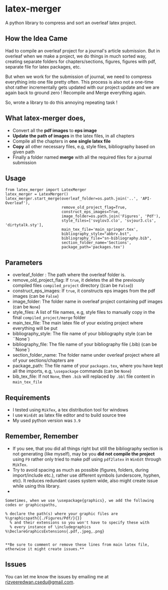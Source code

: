 # latex-merger
A python library to compress and sort an overleaf latex project.

## How the Idea Came
Had to compile an overleaf project for a journal's article submission. But in overleaf when we
make a project, we do things in much sorted way, creating separate folders for chapters/sections, figures, figures with pdf, separate file for latex packages, etc.

But when we work for the submission of journal, we need to compress everything into one file pretty often. This process is also not a one-time shot rather incrementally gets updated with our project update and we are again back to ground zero ! Recompile and Merge everything again.

So, wrote a library to do this annoying repeating task !

## What latex-merger does,

- Convert all the **pdf images** to **eps image**
- **Update the path of images** in the latex files, in all chapters
- Compile all the chapters in **one single latex file**
- **Copy** all other necessary files, e.g, style files, bibliography based on given path
- Finally a folder named **merge** with all the required files for a journal submission

## Usage

```commandline
from latex_merger import LatexMerger
latex_merger = LatexMerger()
latex_merger.start_merge(overleaf_folder=os.path.join('..', 'API-Overleaf'),
                         remove_old_project_flag=True,
                         construct_eps_images=True,
                         image_folder=os.path.join('Figures', 'Pdf'),
                         style_files=['svglov3.clo', 'svjour3.cls', 'dirtytalk.sty'],
                         main_tex_file='main_springer.tex',
                         bibliography_style="abbrv.bst",
                         bibliography_file="sn-bibliography.bib",
                         section_folder_name='Sections',
                         package_path='packages.tex')
```

## Parameters

- overleaf_folder : The path where the overleaf folder is.
- remove_old_project_flag: If ``true``, it deletes the all the previously compiled files ``compiled_project`` directory ((can be ``False``))
- construct_eps_images: If ``true``, it constructs eps images from the pdf images (can be ``False``)
- image_folder: The folder name in overleaf project containing pdf images (can be ``None``)
- style_files: A list of file names, e.g, style files to manually copy in the final ``compiled_project/merge`` folder
- main_tex_file: The main latex file of your existing project where everything will be put
- bibliography_style: The file name of your bibliography style (can be ``None`)
- bibliography_file: The file name of your bibliography file (.bib) (can be ``None`)
- section_folder_name: The folder name under overleaf project where all of your sections/chapters are
- package_path: The file name of your ``packages.tex``, where you have kept all the imports, e.g, `\usepackage` commands (can be ``None``)
- bib_tex_file: If not ``None``, then ``.bib`` will replaced by ``.bbl`` file content in ``main_tex_file``

## Requirements
- I tested using ``MikTex``, a tex distribution tool for windows
- I use ``WinEdt`` as latex file editor and to build source tree
- My used python version was ``3.9``

## Remember, Remember
- If you see, that you did all things right but still the bibliography section is not generating (like myself), may be you **did not compile the project** using ``F9`` rather only tried to make pdf using ``pdf2latex`` in ``WinEdt`` through ``MikTex``.
- Try to avoid spacing as much as possible (figures, folders, during import/include etc.), rather use different symbols (underscore, hyphen, etc). It reduces redundant cases system wide, also might create issue while using this library.
-
```commandline
Sometimes, when we use \usepackage{graphics}, we add the following codes or graphicspaths,

% declare the path(s) where your graphic files are
%\graphicspath{{./Figures/Pdf/}{}}
  % and their extensions so you won't have to specify these with
  % every instance of \includegraphics
%\DeclareGraphicsExtensions{.pdf,.jpeg,.png}


**Be sure to comment or remove these lines from main latex file, otherwise it might create issues.**
```

## Issues

You can let me know the issues by emailing me at
[rizveeredwan.csedu@gmail.com](mailto:rizveeredwan.csedu@gmail.com).
